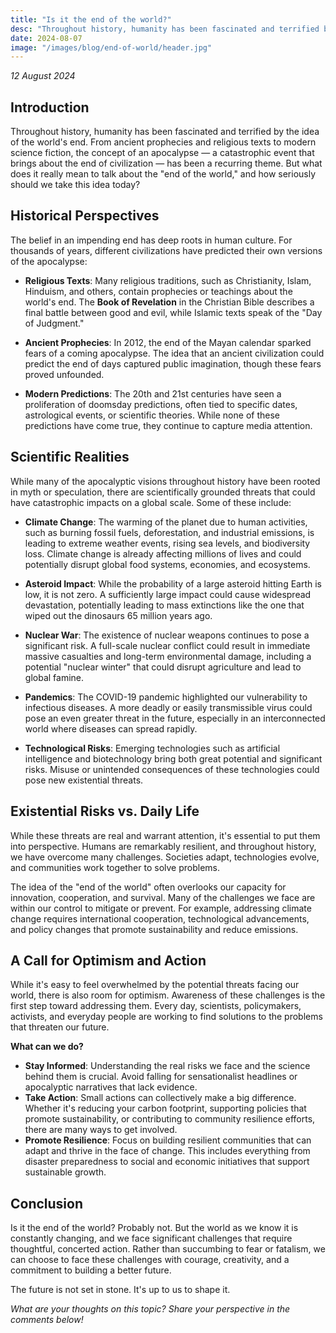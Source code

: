 ```yaml
---
title: "Is it the end of the world?"
desc: "Throughout history, humanity has been fascinated and terrified by the idea of the world's end. From ancient prophecies and religious texts to modern science fiction, the concept of an apocalypse — a catastrophic event that brings about the end of civilization — has been a recurring theme. But what does it really mean to talk about the end of the world, and how seriously should we take this idea today?"
date: 2024-08-07
image: "/images/blog/end-of-world/header.jpg"
---
```


_12 August 2024_

## Introduction

Throughout history, humanity has been fascinated and terrified by the idea of the world's end. From ancient prophecies and religious texts to modern science fiction, the concept of an apocalypse — a catastrophic event that brings about the end of civilization — has been a recurring theme. But what does it really mean to talk about the "end of the world," and how seriously should we take this idea today?

## Historical Perspectives

The belief in an impending end has deep roots in human culture. For thousands of years, different civilizations have predicted their own versions of the apocalypse:

- **Religious Texts**: Many religious traditions, such as Christianity, Islam, Hinduism, and others, contain prophecies or teachings about the world's end. The **Book of Revelation** in the Christian Bible describes a final battle between good and evil, while Islamic texts speak of the "Day of Judgment."
- **Ancient Prophecies**: In 2012, the end of the Mayan calendar sparked fears of a coming apocalypse. The idea that an ancient civilization could predict the end of days captured public imagination, though these fears proved unfounded.

- **Modern Predictions**: The 20th and 21st centuries have seen a proliferation of doomsday predictions, often tied to specific dates, astrological events, or scientific theories. While none of these predictions have come true, they continue to capture media attention.

## Scientific Realities

While many of the apocalyptic visions throughout history have been rooted in myth or speculation, there are scientifically grounded threats that could have catastrophic impacts on a global scale. Some of these include:

- **Climate Change**: The warming of the planet due to human activities, such as burning fossil fuels, deforestation, and industrial emissions, is leading to extreme weather events, rising sea levels, and biodiversity loss. Climate change is already affecting millions of lives and could potentially disrupt global food systems, economies, and ecosystems.

- **Asteroid Impact**: While the probability of a large asteroid hitting Earth is low, it is not zero. A sufficiently large impact could cause widespread devastation, potentially leading to mass extinctions like the one that wiped out the dinosaurs 65 million years ago.

- **Nuclear War**: The existence of nuclear weapons continues to pose a significant risk. A full-scale nuclear conflict could result in immediate massive casualties and long-term environmental damage, including a potential "nuclear winter" that could disrupt agriculture and lead to global famine.

- **Pandemics**: The COVID-19 pandemic highlighted our vulnerability to infectious diseases. A more deadly or easily transmissible virus could pose an even greater threat in the future, especially in an interconnected world where diseases can spread rapidly.

- **Technological Risks**: Emerging technologies such as artificial intelligence and biotechnology bring both great potential and significant risks. Misuse or unintended consequences of these technologies could pose new existential threats.

## Existential Risks vs. Daily Life

While these threats are real and warrant attention, it's essential to put them into perspective. Humans are remarkably resilient, and throughout history, we have overcome many challenges. Societies adapt, technologies evolve, and communities work together to solve problems.

The idea of the "end of the world" often overlooks our capacity for innovation, cooperation, and survival. Many of the challenges we face are within our control to mitigate or prevent. For example, addressing climate change requires international cooperation, technological advancements, and policy changes that promote sustainability and reduce emissions.

## A Call for Optimism and Action

While it's easy to feel overwhelmed by the potential threats facing our world, there is also room for optimism. Awareness of these challenges is the first step toward addressing them. Every day, scientists, policymakers, activists, and everyday people are working to find solutions to the problems that threaten our future.

**What can we do?**

- **Stay Informed**: Understanding the real risks we face and the science behind them is crucial. Avoid falling for sensationalist headlines or apocalyptic narratives that lack evidence.
- **Take Action**: Small actions can collectively make a big difference. Whether it's reducing your carbon footprint, supporting policies that promote sustainability, or contributing to community resilience efforts, there are many ways to get involved.
- **Promote Resilience**: Focus on building resilient communities that can adapt and thrive in the face of change. This includes everything from disaster preparedness to social and economic initiatives that support sustainable growth.

## Conclusion

Is it the end of the world? Probably not. But the world as we know it is constantly changing, and we face significant challenges that require thoughtful, concerted action. Rather than succumbing to fear or fatalism, we can choose to face these challenges with courage, creativity, and a commitment to building a better future.

The future is not set in stone. It's up to us to shape it.

_What are your thoughts on this topic? Share your perspective in the comments below!_
